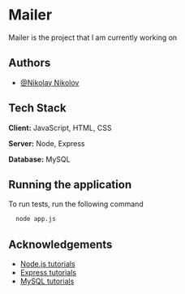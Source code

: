 
# Mailer

Mailer is the project that I am currently working on
## Authors

- [@Nikolay Nikolov](https://www.github.com/Nikolai4ac)


## Tech Stack

**Client:** JavaScript, HTML, CSS

**Server:** Node, Express

**Database:** MySQL

## Running the application

To run tests, run the following command

```bash
  node app.js
```


## Acknowledgements

 - [Node.js tutorials](https://www.w3schools.com/nodejs/)
 - [Express tutorials](https://github.com/matiassingers/awesome-readme)
 - [MySQL tutorials](https://www.w3schools.com/MySQL/default.asp)

